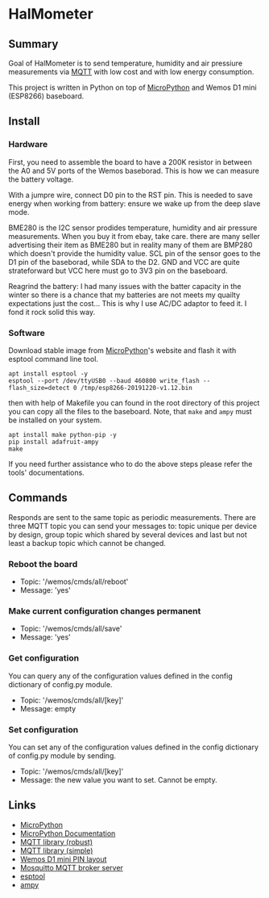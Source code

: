 # HalMometer

## Summary
Goal of HalMometer is to send temperature, humidity and air pressiure measurements via [MQTT](https://mosquitto.org/) with low cost and with low energy consumption.

This project is written in Python on top of [MicroPython](http://micropython.org) and Wemos D1 mini (ESP8266) baseboard.

## Install
### Hardware
First, you need to assemble the board to have a 200K resistor in between the A0 and 5V ports of the Wemos baseborad. This is how we can measure the battery voltage.


With a jumpre wire, connect D0 pin to the RST pin. This is needed to save energy when working from battery: ensure we wake up from the deep slave mode.


BME280 is the I2C sensor prodides temperature, humidity and air pressure measurements. When you buy it from ebay, take care. there are many seller advertising their item as BME280 but in reality many of them are BMP280 which doesn't provide the humidity value.
SCL pin of the sensor goes to the D1 pin of the baseborad, while SDA to the D2. GND and VCC are quite strateforward but VCC here must go to 3V3 pin on the baseboard.

Reagrind the battery: I had many issues with the batter capacity in the winter so there is a chance that my batteries are not meets my quailty expectations just the cost...
This is why I use AC/DC adaptor to feed it. I fond it rock solid this way.

### Software
Download stable image from [MicroPython](http://micropython.org)'s website and flash it with esptool command line tool.

  ```
  apt install esptool -y
  esptool --port /dev/ttyUSB0 --baud 460800 write_flash --flash_size=detect 0 /tmp/esp8266-20191220-v1.12.bin
  ```

then with help of Makefile you can found in the root directory of this project you can copy all the files to the baseboard.
Note, that ```make``` and ```ampy``` must be installed on your system.

  ```
  apt install make python-pip -y
  pip install adafruit-ampy
  make
  ```

If you need further assistance who to do the above steps please refer the tools' documentations.

## Commands
Responds are sent to the same topic as periodic measurements.
There are three MQTT topic you can send your messages to: topic unique per device by design, group topic which shared by several devices and last but not least a backup topic which cannot be changed.

### Reboot the board
* Topic: '/wemos/cmds/all/reboot'
* Message: 'yes'

### Make current configuration changes permanent
* Topic: '/wemos/cmds/all/save'
* Message: 'yes'

### Get configuration
You can query any of the configuration values defined in the config dictionary of config.py module.
* Topic: '/wemos/cmds/all/[key]'
* Message: empty

### Set configuration
You can set any of the configuration values defined in the config dictionary of config.py module by sending.
* Topic: '/wemos/cmds/all/[key]'
* Message: the new value you want to set. Cannot be empty.

## Links
* [MicroPython](http://micropython.org)
* [MicroPython Documentation](http://docs.micropython.org)
* [MQTT library (robust)](https://github.com/micropython/micropython-lib/tree/master/umqtt.robust)
* [MQTT library (simple)](https://github.com/micropython/micropython-lib/tree/master/umqtt.simple)
* [Wemos D1 mini PIN layout](https://diyi0t.com/what-is-the-esp8266-pinout-for-different-boards/#elementor-toc__heading-anchor-6)
* [Mosquitto MQTT broker server](https://mosquitto.org/)
* [esptool](https://github.com/espressif/esptool)
* [ampy](https://github.com/scientifichackers/ampy)
